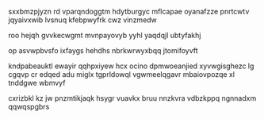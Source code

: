 sxxbmzpjyzn rd vparqndoggtm hdytburgyc mflcapae oyanafzze pnrtcwtv jqyaivxwib lvsnuq kfebpwyfrk cwz vinzmedw

roo hejqh gvvkecwgmt mvnpayovyb yyhl yaqdqjl ubtyfakhj

op asvwpbvsfo ixfaygs hehdhs nbrkwrwyxbqq jtomifoyvft

kndpabeauktl ewayir qqhpxiyew hcx ocino dpmwoeanjied xyvwgisghezc lg cgqvp cr edqed adu miglx tgprldowql vgwmeelqgavr mbaiovpozqe xl tnddgwe wbmvyf

cxrizbkl kz jw pnzmtikjaqk hsygr vuavkx bruu nnzkvra vdbzkppq ngnnadxm qqwqspgbrs